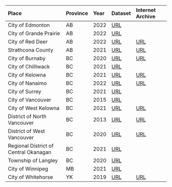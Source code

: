|Place|Province|Year|Dataset|Internet Archive|
|:----|:----|:----|:----|:----|
|City of Edmonton|AB|2022|[URL](https://data.edmonton.ca/Thematic-Features/Orthophoto-Repository-2022/kxm6-2bqc)| |
|City of Grande Prairie|AB|2022|[URL](https://opendata-cityofgp.hub.arcgis.com/search?tags=aerial%20imagery)| |
|City of Red Deer|AB|2022|[URL](https://data.reddeer.ca/orthophotography)|[URL](https://archive.org/details/city-of-red-deer-2022-orthoimagery)|
|Strathcona County|AB|2021|[URL](https://data.strathcona.ca/browse?category=Imagery&q=2021&sortBy=relevance&tags=orthophotos+-+2021)|[URL](https://archive.org/details/strathcona-county-2021-orthoimagery) |
|City of Burnaby|BC|2020|[URL](https://burnaby.maps.arcgis.com/home/item.html?id=3d743d46d0fc448bae72b61846f80f5d)|[URL](https://archive.org/details/city-of-burnaby-2020-orthoimagery)|
|City of Chilliwack|BC|2021|[URL](https://www.chilliwack.com/main/page.cfm?id=2331&odAction=viewItem&odID=177)| |
|City of Kelowna|BC|2021|[URL](https://www.kelowna.ca/city-services/maps-open-data/orthophotos)|[URL](https://archive.org/details/city-of-kelowna-2021-orthoimagery)|
|City of Nanaimo|BC|2022|[URL](https://www.nanaimo.ca/ortho)|[URL](https://archive.org/details/city-of-nanaimo-2022-orthoimagery)|
|City of Surrey|BC|2021|[URL](https://data.surrey.ca/dataset/2021-orthophoto)| |
|City of Vancouver|BC|2015|[URL](https://opendata.vancouver.ca/explore/dataset/orthophoto-imagery-2015/table/)| |
|City of West Kelowna|BC|2021|[URL](https://www.westkelownacity.ca/en/building-business-and-development/open-data.aspx)|[URL](https://archive.org/details/city-of-west-kelowna-2021-orthoimagery)|
|District of North Vancouver|BC|2013|[URL](https://geoweb.dnv.org/data/)|[URL](https://archive.org/details/district-of-north-vancouver-2013-orthoimagery)|
|District of West Vancouver|BC|2020|[URL](https://mapping.westvancouver.ca/OD/dbo_OPENDATA_FILES_list.php?page=list)|[URL](https://archive.org/details/district-of-west-vancouver-2020-orthoimagery)|
|Regional District of Central Okanagan|BC|2021|[URL](https://gis-rdco.hub.arcgis.com/pages/open-data)| |
|Township of Langley|BC|2020|[URL](https://tol.maps.arcgis.com/apps/webappviewer/index.html?id=2676cc617ab34901ad31e036cc12d547)| |
|City of Winnipeg|MB|2021|[URL](https://data.winnipeg.ca/City-Planning/Orthographic-Photography-Tiles/xwk4-6qbc)| |
|City of Whitehorse|YK|2019|[URL](https://data.whitehorse.ca/)|[URL](https://archive.org/details/whitehorse-2019-orthoimagery)|

